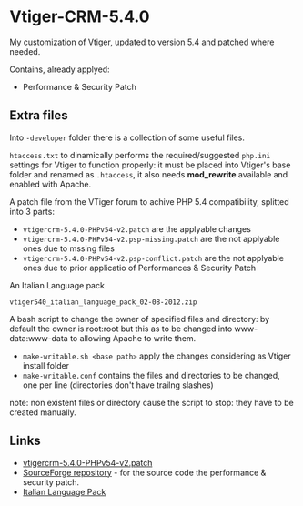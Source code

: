 Vtiger-CRM-5.4.0
================

My customization of Vtiger, updated to version 5.4 and patched where needed.

Contains, already applyed:

- Performance & Security Patch

Extra files
-----------

Into `-developer` folder there is a collection of some useful files.

`htaccess.txt` to dinamically performs the required/suggested `php.ini` settings for Vtiger to function properly: it must be placed into Vtiger's base folder and renamed as `.htaccess`, it also needs **mod_rewrite** available and enabled with Apache. 

A patch file from the VTiger forum to achive PHP 5.4 compatibility, splitted into 3 parts:

- `vtigercrm-5.4.0-PHPv54-v2.patch` are the applyable changes
- `vtigercrm-5.4.0-PHPv54-v2.psp-missing.patch` are the not applyable ones due to mssing files 
- `vtigercrm-5.4.0-PHPv54-v2.psp-conflict.patch` are the not applyable ones due to prior applicatio of Performances & Security Patch

An Italian Language pack

`vtiger540_italian_language_pack_02-08-2012.zip`

A bash script to change the owner of specified files and directory: by default the owner is root:root but this as to be changed into www-data:www-data to allowing Apache to write them.

- `make-writable.sh <base path>` apply the changes considering <base path> as Vtiger install folder
- `make-writable.conf` contains the files and directories to be changed, one per line (directories don't have trailng slashes)

note: non existent files or directory cause the script to stop: they have to be created manually.

Links
-----

- [vtigercrm-5.4.0-PHPv54-v2.patch](http://trac.vtiger.com/cgi-bin/trac.cgi/attachment/ticket/7618/vtigercrm-5.4.0-PHPv54-v2.patch) 
- [SourceForge repository](http://sourceforge.net/projects/vtigercrm/files/vtiger%20CRM%205.4.0/Core%20Product/VtigerCRM540_Security_Patch.zip/download) - for the source code the performance & security patch.
- [Italian Language Pack](http://lucacricchio.it/blog/informatica/vtiger/download-modulo-lingua-italiana-per-vtiger-5-4)
